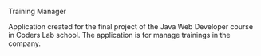 Training Manager

Application created for the final project of the Java Web Developer course in Coders Lab school.
The application is for manage trainings in the company.


